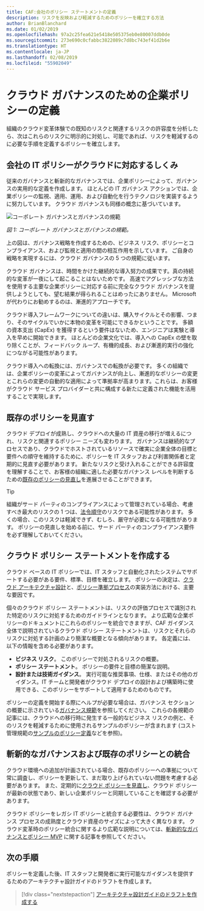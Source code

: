 ```yaml
---
title: CAF:会社のポリシー ステートメントの定義
description: リスクを反映および軽減するためのポリシーを確立する方法
author: BrianBlanchard
ms.date: 01/02/2019
ms.openlocfilehash: 97a2c25fea621e5418e505375eb0e80007ddb0de
ms.sourcegitcommit: 273e690c0cfabbc3822089c7d8bc743ef41d2b6e
ms.translationtype: HT
ms.contentlocale: ja-JP
ms.lasthandoff: 02/08/2019
ms.locfileid: "55902049"
---
```

<!---
I understand risk and tolerance, now what do I do?
Define the policy... [aspirational statement to move towards 2/1] If you need help defining policies, each discipline includes references to common business risks and policies to mitigate the risks...
--->

# <a name="defining-corporate-policy-for-cloud-governance"></a>クラウド ガバナンスのための企業ポリシーの定義

組織のクラウド変革体験での既知のリスクと関連するリスクの許容度を分析したら、次はこれらのリスクに明示的に対処し、可能であれば、リスクを軽減するのに必要な手順を定義するポリシーを確立します。

<!-- markdownlint-disable MD026 -->

## <a name="how-can-corporate-it-policy-become-cloud-ready"></a>会社の IT ポリシーがクラウドに対応するしくみ

従来のガバナンスと斬新的なガバナンスでは、企業ポリシーによって、ガバナンスの実用的な定義を作成します。 ほとんどの IT ガバナンス アクションでは、企業ポリシーの監視、適用、運用、および自動化を行うテクノロジを実装するように努力しています。 クラウド ガバナンスも同様の概念に基づいています。

![コーポレート ガバナンスとガバナンスの規範](../../_images/operational-transformation-govern.png)

*図 1: コーポレート ガバナンスとガバナンスの規範。*

上の図は、ガバナンス戦略を作成するための、ビジネス リスク、ポリシーとコンプライアンス、および監視と適用の間の相互作用を示しています。 ご自身の戦略を実現するには、クラウド ガバナンスの 5 つの規範に従います。

クラウド ガバナンスは、時間をかけた継続的な導入努力の成果です。真の持続的な変革が一夜にして起こることはないためです。 高速でアグレッシブな方法を使用する主要な企業ポリシーに対応する前に完全なクラウド ガバナンスを提供しようとしても、望む結果が得られることはめったにありません。 Microsoft が代わりにお勧めするのは、漸進的アプローチです。

クラウド導入フレームワークについての違いは、購入サイクルとその影響、つまり、そのサイクルでいかに本物の変革を可能にできるかということです。 多額の資本支出 (CapEx) を獲得するという要件はないため、エンジニアは実験と導入を早めに開始できます。 ほとんどの企業文化では、導入への CapEx の壁を取り除くことが、フィードバック ループ、有機的成長、および漸進的実行の強化につながる可能性があります。

クラウド導入への転換には、ガバナンスでの転換が必要です。 多くの組織では、企業ポリシーの変革によってガバナンスが向上し、漸進的なポリシーの変更とこれらの変更の自動的な適用によって準拠率が高まります。これらは、お客様がクラウド サービス プロバイダーと共に構成する新たに定義された機能を活用することで実現します。

<!-- markdownlint-enable MD026 -->

## <a name="review-existing-policies"></a>既存のポリシーを見直す

クラウド デプロイが成熟し、クラウドへの大量の IT 資産の移行が増えるにつれ、リスクと関連するポリシー ニーズも変わります。 ガバナンスは継続的なプロセスであり、クラウドでホストされているリソースで確実に企業全体の目標と要件への順守を維持するために、ポリシーを IT スタッフおよび利害関係者と定期的に見直す必要があります。 新たなリスクと受け入れることができる許容度を理解することで、お客様の組織に適した必要なガバナンス レベルを判断するための[既存のポリシーの見直し](what-is-a-cloud-policy-review.md)を進展させることができます。

> [!TIP]
> 組織がサード パーティのコンプライアンスによって管理されている場合、考慮すべき最大のリスクの 1 つは、[法令順守](what-is-regulatory-compliance.md)のリスクである可能性があります。 多くの場合、このリスクは軽減できず、むしろ、厳守が必要になる可能性があります。 ポリシーの見直しを始める前に、サード パーティのコンプライアンス要件を必ず理解しておいてください。

## <a name="create-cloud-policy-statements"></a>クラウド ポリシー ステートメントを作成する

クラウド ベースの IT ポリシーでは、IT スタッフと自動化されたシステムでサポートする必要がある要件、標準、目標を確立します。 ポリシーの決定は、[クラウド アーキテクチャ設計](align-governance-journeys.md)と、[ポリシー準拠プロセス](processes.md)の実装方法における、主要な要因です。

個々のクラウド ポリシー ステートメントは、リスクの評価プロセスで識別された特定のリスクに対処するためのガイドラインとなります。 より広範な企業ポリシーのドキュメントにこれらのポリシーを統合できますが、CAF ガイダンス全体で説明されているクラウド ポリシー ステートメントは、リスクとそれらのリスクに対処する計画のより簡潔な概要となる傾向があります。 各定義には、以下の情報を含める必要があります。

- **ビジネス リスク**。 このポリシーで対処されるリスクの概要。
- **ポリシー ステートメント**。 ポリシーの要件と目標の簡潔な説明。
- **設計または技術ガイダンス**。 実行可能な推奨事項、仕様、またはその他のガイダンス。IT チームと開発者がクラウド デプロイの設計および構築時に使用できる、このポリシーをサポートして適用するためのものです。

ポリシーの定義を開始する際にヘルプが必要な場合は、ガバナンス セクションの概要に示されている[ガバナンス規範](../governance-disciplines.md)を参照してください。 これらの各規範の記事には、クラウドへの移行時に発生する一般的なビジネス リスクの例と、そのリスクを軽減するために使用されるサンプルのポリシーが含まれます (コスト管理規範の[サンプルのポリシー定義](../cost-management/policy-statements.md)などを参照)。

## <a name="incremental-governance-and-integrating-with-existing-policy"></a>斬新的なガバナンスおよび既存のポリシーとの統合

クラウド環境への追加が計画されている場合、既存のポリシーへの準拠について常に調査し、ポリシーを更新して、まだ取り上げられていない問題を考慮する必要があります。 また、定期的に[クラウド ポリシーを見直し](what-is-a-cloud-policy-review.md)、クラウド ポリシーが最新の状態であり、新しい企業ポリシーと同期していることを確認する必要があります。

クラウド ポリシーをレガシ IT ポリシーと統合する必要性は、クラウド ガバナンス プロセスの成熟度とクラウド資産のサイズによって大きく異なります。 クラウド変革時のポリシー統合に関するより広範な説明については、[斬新的なガバナンスとポリシー MVP](overview.md) に関する記事を参照してください。

## <a name="next-steps"></a>次の手順

ポリシーを定義した後、IT スタッフと開発者に実行可能なガイダンスを提供するためのアーキテクチャ設計ガイドのドラフトを作成します。

> [!div class="nextstepaction"]
> [アーキテクチャ設計ガイドのドラフトを作成する](align-governance-journeys.md)
